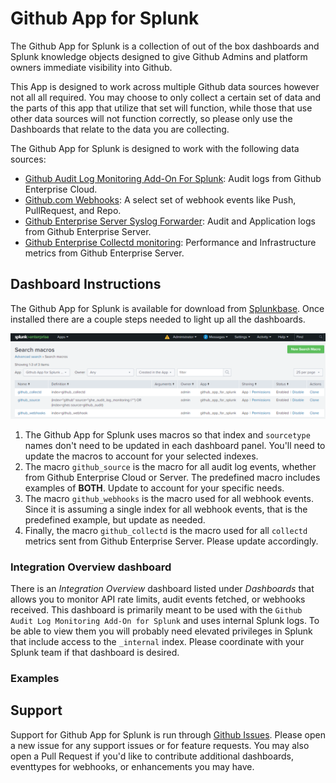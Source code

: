 # Github App for Splunk

The Github App for Splunk is a collection of out of the box dashboards and Splunk knowledge objects designed to give Github Admins and platform owners immediate visibility into Github.

This App is designed to work across multiple Github data sources however not all all required. You may choose to only collect a certain set of data and the parts of this app that utilize that set will function, while those that use other data sources will not function correctly, so please only use the Dashboards that relate to the data you are collecting.

The Github App for Splunk is designed to work with the following data sources:

* [Github Audit Log Monitoring Add-On For Splunk](./docs/ghe_audit_logs.md): Audit logs from Github Enterprise Cloud.
* [Github.com Webhooks](./docs/github_webhooks.md): A select set of webhook events like Push, PullRequest, and Repo.
* [Github Enterprise Server Syslog Forwarder](https://docs.github.com/en/enterprise-server/admin/user-management/monitoring-activity-in-your-enterprise/log-forwarding): Audit and Application logs from Github Enterprise Server.
* [Github Enterprise Collectd monitoring](./docs/splunk_collectd_forwarding_for_ghes.md): Performance and Infrastructure metrics from Github Enterprise Server.

## Dashboard Instructions

The Github App for Splunk is available for download from [Splunkbase](https://splunkbase.splunk.com/app/5596/). Once installed there are a couple steps needed to light up all the dashboards.

![Settings>Advanced Search>Search macros](./docs/images/macros.png)

1. The Github App for Splunk uses macros so that index and `sourcetype` names don't need to be updated in each dashboard panel. You'll need to update the macros to account for your selected indexes.
1. The macro `github_source` is the macro for all audit log events, whether from Github Enterprise Cloud or Server. The predefined macro includes examples of **BOTH**. Update to account for your specific needs.
1. The macro `github_webhooks` is the macro used for all webhook events. Since it is assuming a single index for all webhook events, that is the predefined example, but update as needed.
1. Finally, the macro `github_collectd` is the macro used for all `collectd` metrics sent from Github Enterprise Server. Please update accordingly.

### Integration Overview dashboard

There is an *Integration Overview* dashboard listed under *Dashboards* that allows you to monitor API rate limits, audit events fetched, or webhooks received. This dashboard is primarily meant to be used with the `Github Audit Log Monitoring Add-On for Splunk` and uses internal Splunk logs. To be able to view them you will probably need elevated privileges in Splunk that include access to the `_internal` index. Please coordinate with your Splunk team if that dashboard is desired.

### Examples

## Support

Support for Github App for Splunk is run through [Github Issues](https://github.com/splunk/github_app_for_splunk/issues). Please open a new issue for any support issues or for feature requests. You may also open a Pull Request if you'd like to contribute additional dashboards, eventtypes for webhooks, or enhancements you may have.
